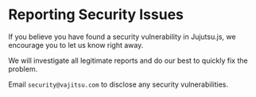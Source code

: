 # Reporting Security Issues

If you believe you have found a security vulnerability in Jujutsu.js, we encourage you to let us know right away.

We will investigate all legitimate reports and do our best to quickly fix the problem.

Email `security@vajitsu.com` to disclose any security vulnerabilities.
